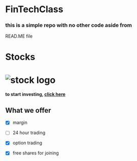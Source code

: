 # FinTechClass
### this is a simple repo with no other code aside from 
READ.ME file 
# Stocks 
# ![stock logo](https://images.wsj.net/im-102519?width=1260&size=1.5)
#### to start investing, [click here](https://www.webull.com/)
## What we offer 
- [x] margin 
- [ ] 24 hour trading 
- [x] option trading 
- [x] free shares for joining 


